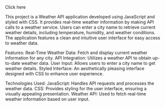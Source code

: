 <a herf="https://persuasivepost.github.io/weather_js/">Click here</a>

This project is a Weather API application developed using JavaScript and styled with CSS. 
It provides real-time weather information by making API calls to a weather service. 
Users can enter a city name to retrieve current weather details, including temperature, humidity, and weather conditions. 
The application features a clean and intuitive user interface for easy access to weather data.

Features:
Real-Time Weather Data: Fetch and display current weather information for any city.
API Integration: Utilizes a weather API to obtain up-to-date weather data.
User Input: Allows users to enter a city name to get weather details.
Styled Interface: An aesthetically pleasing interface designed with CSS to enhance user experience.

Technologies Used:
JavaScript: Handles API requests and processes the weather data.
CSS: Provides styling for the user interface, ensuring a visually appealing presentation.
Weather API: Used to fetch real-time weather information based on user input.
